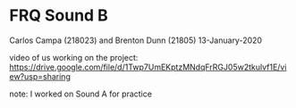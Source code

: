# FRQ Sound B
Carlos Campa (218023) and Brenton Dunn (21805)
13-January-2020

video of us working on the project: https://drive.google.com/file/d/1Twp7UmEKptzMNdqFrRGJ05w2tkulvf1E/view?usp=sharing

note: I worked on Sound A for practice 
